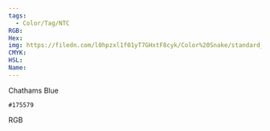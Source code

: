 ```yaml
---
tags:
  - Color/Tag/NTC
RGB:
Hex:
img: https://filedn.com/l0hpzxl1f01yT7GHxtF8cyk/Color%20Snake/standard_csv_to_svg/%23/175579.svg
CMYK:
HSL:
Name:
---
```

Chathams Blue
```palette
#175579
```
RGB
